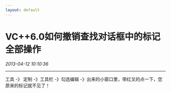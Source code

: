 ```yaml
---
layout: default
---
```


# VC++6.0如何撤销查找对话框中的标记全部操作
_2013-04-12 10:10:36_

* * *

工具 -》 定制 -》工具栏 -》勾选编辑 -》出来的小窗口里，带红叉的点一下，您原来的标记就不见了！
